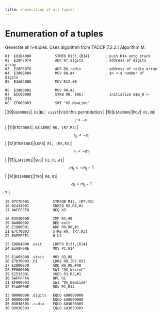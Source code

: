 ```yaml
---
title: enumeration of all tuples
---
```


# Enumeration of a tuples

Generate all n-tuples. Uses algorithm from TAOCP 7.2.2.1 Algorithm M.


```
01  E92D4000           STMFD R13!,{R14}       ; push R14 onto stack
02  E28F7074           ADR R7,digits          ; address of digits array
03  E28F6078           ADR R6,radix           ; address of radix array
04  E3A08004           MOV R8,#4              ; $n <-$ number of digits
05  E3A0C000           MOV R12,#0
         
06  E3A00002           MOV R0,#2
07  E5C60000           STRB R0, [R6]          ; initialize $$m_0 <- 2$$
08  EF000003           SWI "OS_NewLine"
```

|09|`EB00000E`|`.h2`|`BL`|` visit`|visit this permutation |
|10|`E1A03008`||`MOV`|` R3,R8`|$$j <- n$$             |
|11|`E7D70003`|`.h3`|`LDRB`|` R0, [R7,R3]`|$$r_0 <- a_j$$         |
|12|`E7D61003`||`LDRB`|` R1, [R6,R3]`|$$r_1 <- m_j$$         |
|13|`E2411001`||`SUB`|` R1,R1,#1`|$$m_j <- m_j - 1$$     |
|14|`E1300001`||`TEQ`|` R0,R1`|$$a_j = m_j - 1$$ ?    |

```
15 07C7C003           STREQB R12, [R7,R3]
16 02433001           SUBEQ R3,R3,#1
17 0AFFFFF8           BEQ h3
         
18 E3530000           CMP R3,#0
19 0A000002           BEQ exit
20 E2800001           ADD R0,R0,#1
21 E7C70003           STRB R0, [R7,R3]
22 EAFFFFF1           B h2
         
23 E8BD4000 .exit     LDMFD R13!,{R14}
24 E1A0F00E           MOV PC,R14
        
25 E1A03008 .visit    MOV R3,R8
26 E7D70003 .h1       LDRB R0,[R7,R3]
27 E2800030           ADD R0,R0,#48
28 EF000000           SWI "OS_WriteC"
29 E2533001           SUBS R3,R3,#1
30 5AFFFFFA           BPL h1
31 EF000003           SWI "OS_NewLine"
32 E1A0F00E           MOV PC,R14
     
33 00000000 .digits   EQUD &00000000
34 00000000           EQUD &00000000
35 03030303 .radix    EQUD &03030303
36 03030303           EQUD &03030303

```
